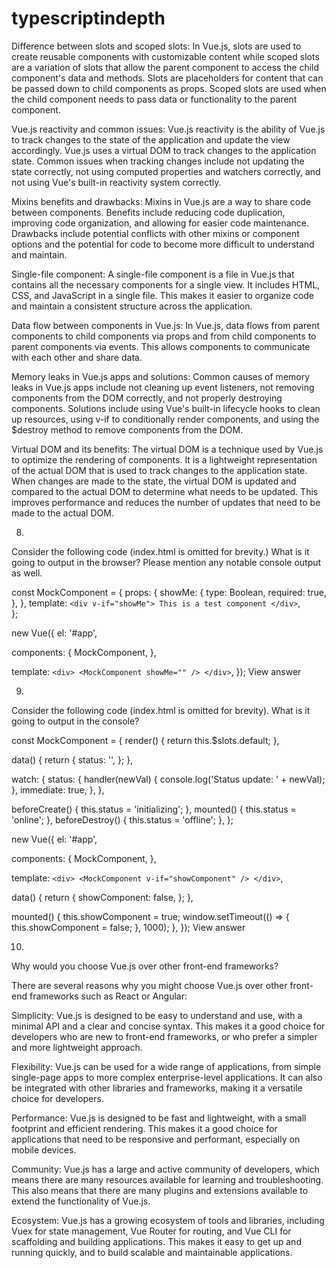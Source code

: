 # typescriptindepth
Difference between slots and scoped slots:
In Vue.js, slots are used to create reusable components with customizable content while scoped slots are a variation of slots that allow the parent component to access the child component's data and methods. Slots are placeholders for content that can be passed down to child components as props. Scoped slots are used when the child component needs to pass data or functionality to the parent component.

Vue.js reactivity and common issues:
Vue.js reactivity is the ability of Vue.js to track changes to the state of the application and update the view accordingly. Vue.js uses a virtual DOM to track changes to the application state. Common issues when tracking changes include not updating the state correctly, not using computed properties and watchers correctly, and not using Vue's built-in reactivity system correctly.

Mixins benefits and drawbacks:
Mixins in Vue.js are a way to share code between components. Benefits include reducing code duplication, improving code organization, and allowing for easier code maintenance. Drawbacks include potential conflicts with other mixins or component options and the potential for code to become more difficult to understand and maintain.

Single-file component:
A single-file component is a file in Vue.js that contains all the necessary components for a single view. It includes HTML, CSS, and JavaScript in a single file. This makes it easier to organize code and maintain a consistent structure across the application.

Data flow between components in Vue.js:
In Vue.js, data flows from parent components to child components via props and from child components to parent components via events. This allows components to communicate with each other and share data.

Memory leaks in Vue.js apps and solutions:
Common causes of memory leaks in Vue.js apps include not cleaning up event listeners, not removing components from the DOM correctly, and not properly destroying components. Solutions include using Vue's built-in lifecycle hooks to clean up resources, using v-if to conditionally render components, and using the $destroy method to remove components from the DOM.

Virtual DOM and its benefits:
The virtual DOM is a technique used by Vue.js to optimize the rendering of components. It is a lightweight representation of the actual DOM that is used to track changes to the application state. When changes are made to the state, the virtual DOM is updated and compared to the actual DOM to determine what needs to be updated. This improves performance and reduces the number of updates that need to be made to the actual DOM.



8.
Consider the following code (index.html is omitted for brevity.) What is it going to output in the browser? Please mention any notable console output as well.

const MockComponent = {
  props: {
    showMe: {
      type: Boolean,
      required: true,
    },
  },
  template: `
    <div v-if="showMe">
      This is a test component
    </div>
  `,  
};

new Vue({
  el: '#app',
  
  components: {
    MockComponent,
  },

  template: `
    <div>
      <MockComponent showMe="" />
    </div>
  `,
});
View answer


9.
Consider the following code (index.html is omitted for brevity). What is it going to output in the console?

const MockComponent = {
  render() {
    return this.$slots.default;
  },

  data() {
    return {
      status: '',
    };
  },

  watch: {
    status: {
      handler(newVal) {
        console.log('Status update: ' + newVal);
      },
      immediate: true,
    },
  },

  beforeCreate() {
    this.status = 'initializing';
  },
  mounted() {
    this.status = 'online';
  },
  beforeDestroy() {
    this.status = 'offline';
  },
};

new Vue({
  el: '#app',

  components: {
    MockComponent,
  },

  template: `
	<div>
  	<MockComponent v-if="showComponent" />
	</div>
  `,

  data() {
    return {
      showComponent: false,
    };
  },

  mounted() {
    this.showComponent = true;
    window.setTimeout(() => {
      this.showComponent = false;
    }, 1000);
  },
});
View answer


10.
Why would you choose Vue.js over other front-end frameworks?

There are several reasons why you might choose Vue.js over other front-end frameworks such as React or Angular:

Simplicity: Vue.js is designed to be easy to understand and use, with a minimal API and a clear and concise syntax. This makes it a good choice for developers who are new to front-end frameworks, or who prefer a simpler and more lightweight approach.

Flexibility: Vue.js can be used for a wide range of applications, from simple single-page apps to more complex enterprise-level applications. It can also be integrated with other libraries and frameworks, making it a versatile choice for developers.

Performance: Vue.js is designed to be fast and lightweight, with a small footprint and efficient rendering. This makes it a good choice for applications that need to be responsive and performant, especially on mobile devices.

Community: Vue.js has a large and active community of developers, which means there are many resources available for learning and troubleshooting. This also means that there are many plugins and extensions available to extend the functionality of Vue.js.

Ecosystem: Vue.js has a growing ecosystem of tools and libraries, including Vuex for state management, Vue Router for routing, and Vue CLI for scaffolding and building applications. This makes it easy to get up and running quickly, and to build scalable and maintainable applications.
